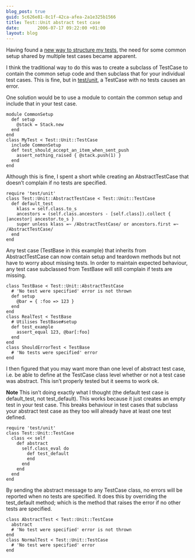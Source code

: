 ```yaml
---
blog_post: true
guid: 5c626e81-8c1f-42ca-afea-2a1e325b1566
title: Test::Unit abstract test case
date:       2006-07-17 09:22:00 +01:00
layout: blog
---
```


Having found a [new way to structure my
tests](/blog/2006-07-17-some-realisations-about-testing), the need for
some common setup shared by multiple test cases became apparent.

I think the traditional way to do this was to create a subclass of
TestCase to contain the common setup code and then subclass that for
your individual test cases. This is fine, but in
[test/unit](http://ruby-doc.org/stdlib/libdoc/test/unit/rdoc/index.html),
a TestCase with no tests causes an error.

One solution would be to use a module to contain the common setup and
include that in your test case.

``` code
module CommonSetup
  def setup
    @stack = Stack.new
  end
end
class MyTest < Test::Unit::TestCase
  include CommonSetup
  def test_should_accept_an_item_when_sent_push
    assert_nothing_raised { @stack.push(1) }
  end
end
```

Although this is fine, I spent a short while creating an
AbstractTestCase that doesn’t complain if no tests are specified.

``` code
require 'test/unit'
class Test::Unit::AbstractTestCase < Test::Unit::TestCase
  def default_test
    klass = self.class.to_s
    ancestors = (self.class.ancestors - [self.class]).collect { |ancestor| ancestor.to_s }
    super unless klass =~ /AbstractTestCase/ or ancestors.first =~ /AbstractTestCase/
  end
end
```

Any test case (TestBase in this example) that inherits from
AbstractTestCase can now contain setup and teardown methods but not have
to worry about missing tests. In order to maintain expected behaviour,
any test case subclassed from TestBase will still complain if tests are
missing.

``` code
class TestBase < Test::Unit::AbstractTestCase
  # 'No test were specified' error is not thrown
  def setup
    @bar = { :foo => 123 }
  end
end
class RealTest < TestBase
  # Utilises TestBase#setup
  def test_example
    assert_equal 123, @bar[:foo]
  end
end
class ShouldErrorTest < TestBase
  # 'No tests were specified' error
end
```

I then figured that you may want more than one level of abstract test
case, i.e. be able to define at the TestCase class level whether or not
a test case was abstract. This isn’t properly tested but it seems to
work ok.

**Note** This isn’t doing exactly what I thought (the default test case
is default\_test, not test\_default). This works because it just creates
an empty test in your test case. This breaks behaviour in test cases
that subclass your abstract test case as they too will already have at
least one test defined.

``` code
require 'test/unit'
class Test::Unit::TestCase
  class << self
    def abstract
      self.class_eval do
        def test_default
        end
      end
    end
  end
end
```

By sending the abstract message to any TestCase class, no errors will be
reported when no tests are specified. It does this by overriding the
test\_default method; which is the method that raises the error if no
other tests are specified.

``` code
class AbstractTest < Test::Unit::TestCase
  abstract
  # 'No test were specified' error is not thrown
end
class NormalTest < Test::Unit::TestCase
  # 'No test were specified' error
end
```
